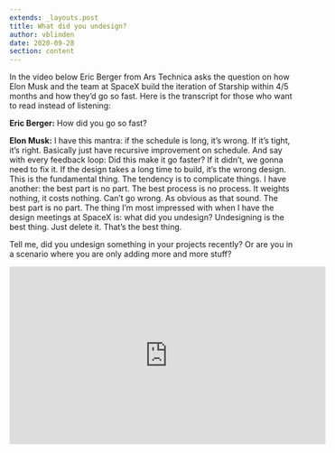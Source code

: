 ```yaml
---
extends: _layouts.post
title: What did you undesign?
author: vblinden
date: 2020-09-28
section: content
---
```



In the video below Eric Berger from Ars Technica asks the question on how Elon Musk and the team at SpaceX build the
iteration of Starship within 4/5 months and how they’d go so fast. Here is the transcript for those who want to read
instead of listening:

**Eric Berger:** How did you go so fast?

**Elon Musk:** I have this mantra: if the schedule is long, it’s wrong. If it’s tight, it’s right. Basically just have
recursive improvement on schedule. And say with every feedback loop: Did this make it go faster? If it didn’t, we gonna
need to fix it. If the design takes a long time to build, it’s the wrong design. This is the fundamental thing. The
tendency is to complicate things. I have another: the best part is no part. The best process is no process. It weights
nothing, it costs nothing. Can’t go wrong. As obvious as that sound. The best part is no part. The thing I’m most
impressed with when I have the design meetings at SpaceX is: what did you undesign? Undesigning is the best thing. Just
delete it. That’s the best thing.

Tell me, did you undesign something in your projects recently? Or are you in a scenario where you are only adding more
and more stuff?

<div class="relative mb-10">
    <iframe class="mx-auto mb-4 absolute inset-0 w-full h-full" width="560" height="315" src="https://www.youtube-nocookie.com/embed/sOpMrVnjYeY?start=4800" title="YouTube video player" frameborder="0" allow="accelerometer; autoplay; clipboard-write; encrypted-media; gyroscope; picture-in-picture" allowfullscreen></iframe>
</div>
